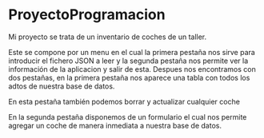 # ProyectoProgramacion

Mi proyecto se trata de un inventario de coches de un taller.

Este se compone por un menu en el cual la primera pestaña nos sirve para introducir el fichero JSON a leer y la segunda pestaña nos permite ver la información de la aplicacion y salir de esta.
Despues nos encontramos con dos pestañas, en la primera pestaña nos aparece una tabla con todos los adtos de nuestra base de datos.

En esta pestaña también podemos borrar y actualizar cualquier coche

En la segunda pestaña disponemos de un formulario el cual nos permite agregar un coche de manera inmediata a nuestra base de datos.
